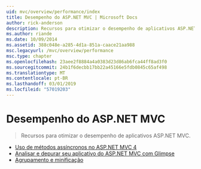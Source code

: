 ```yaml
---
uid: mvc/overview/performance/index
title: Desempenho do ASP.NET MVC | Microsoft Docs
author: rick-anderson
description: Recursos para otimizar o desempenho de aplicativos ASP.NET MVC.
ms.author: riande
ms.date: 10/09/2014
ms.assetid: 388c048e-a285-4d1a-851a-caace21aa988
msc.legacyurl: /mvc/overview/performance
msc.type: chapter
ms.openlocfilehash: 23aee2f8884a4a0383d23d86ab6fca44ff8ad3f0
ms.sourcegitcommit: 24b1f6decbb17bb22a45166e5fdb0845c65af498
ms.translationtype: MT
ms.contentlocale: pt-BR
ms.lasthandoff: 03/01/2019
ms.locfileid: "57019203"
---
```

<a name="aspnet-mvc-performance"></a>Desempenho do ASP.NET MVC
====================
> Recursos para otimizar o desempenho de aplicativos ASP.NET MVC.


- [Uso de métodos assíncronos no ASP.NET MVC 4](using-asynchronous-methods-in-aspnet-mvc-4.md)
- [Analisar e depurar seu aplicativo do ASP.NET MVC com Glimpse](profile-and-debug-your-aspnet-mvc-app-with-glimpse.md)
- [Agrupamento e minificação](bundling-and-minification.md)
